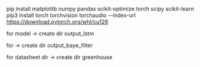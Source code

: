 pip install matplotlib numpy pandas scikit-optimize torch scipy scikit-learn
pip3 install torch torchvision torchaudio --index-url https://download.pytorch.org/whl/cu126


for model 
  -> create dir output_lstm

for 
  -> create dir output_baye_filter

for datasheet dir
  -> create dir greenhouse
  
